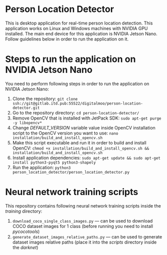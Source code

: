 # Person Location Detector
This is desktop application for real-time person location detection. This application works on Linux and Windows machines with NVIDIA GPU installed. The main end device for this application is NVIDIA Jetson Nano. Follow guidelines below in order to run the application on it.

# Steps to run the application on NVIDIA Jetson Nano
You need to perform following steps in order to run the application on NVIDIA Jetson Nano:
1. Clone the repository: `git clone ssh://git@gitlab.itd.pub:55522/digitalmoo/person-location-detector.git`
2. Go to the repository directory: `cd person-location-detector/`
3. Remove OpenCV that is installed with JetPack SDK: `sudo apt-get purge -y libopencv*`
4. Change *DEFAULT_VERSION* variable value inside OpenCV installation script to the OpenCV version you want to use: `nano installation/build_and_install_opencv.sh`
5. Make this script executable and run it in order to build and install OpenCV: `chmod +x installation/build_and_install_opencv.sh && installation/build_and_install_opencv.sh`
6. Install application dependencies: `sudo apt-get update && sudo apt-get install python3-pyqt5 python3-shapely`
7. Run the application: `python3 person_location_detector/person_location_detector.py`

# Neural network training scripts
This repository contains following neural network training scripts inside the *training* directory:
1. `download_coco_single_class_images.py` — can be used to download COCO dataset images for 1 class (before running you need to install *pycocotools*)
2. `generate_dataset_images_relative_paths.py` — can be used to generate dataset images relative paths (place it into the *scripts* directory inside the *darknet*)